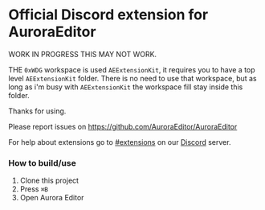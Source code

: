 # Official Discord extension for AuroraEditor

WORK IN PROGRESS THIS MAY NOT WORK.

THE `0xWDG` workspace is used `AEExtensionKit`, it requires you to have a top level `AEExtensionKit` folder.
There is no need to use that workspace, but as long as i'm busy with `AEExtensionKit` the workspace fill stay inside this folder.

Thanks for using.

Please report issues on https://github.com/AuroraEditor/AuroraEditor

For help about extensions go to [#extensions](https://discord.gg/cCcwRFfY8f) on our [Discord](https://discord.gg/QYTtDYMMYj) server.

### How to build/use

1) Clone this project
2) Press `⌘B`
3) Open Aurora Editor

